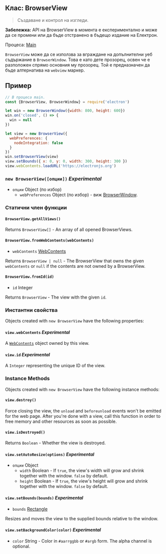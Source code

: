 ## Клас: BrowserView

> Създаване и контрол на изгледи.

**Забележка:** API на BrowserView в момента е експериментално и може да се промени или да бъде отстранено в бъдещо издание на Електрон.

Процеса: [Main](../glossary.md#main-process)

`BrowserView` може да се използва за вграждане на допълнителни уеб съдържание в `BrowserWindow`. Това е като дете прозорец, освен че е разположен спрямо основния му прозорец. Той е предназначен да бъде алтернатива на `webview` маркер.

## Пример

```javascript
// В процеса main.
const {BrowserView, BrowserWindow} = require('electron')

let win = new BrowserWindow({width: 800, height: 600})
win.on('closed', () => {
  win = null
})

let view = new BrowserView({
  webPreferences: {
    nodeIntegration: false
  }
})
win.setBrowserView(view)
view.setBounds({ x: 0, y: 0, width: 300, height: 300 })
view.webContents.loadURL('https://electronjs.org')
```

### `new BrowserView([опции])` *Experimental*

* `опции` Object (по избор) 
  * `webPreferences` Object (по избор) - виж [BrowserWindow](browser-window.md).

### Статични член функции

#### `BrowserView.getAllViews()`

Returns `BrowserView[]` - An array of all opened BrowserViews.

#### `BrowserView.fromWebContents(webContents)`

* `webContents` [WebContents](web-contents.md)

Returns `BrowserView | null` - The BrowserView that owns the given `webContents` or `null` if the contents are not owned by a BrowserView.

#### `BrowserView.fromId(id)`

* `id` Integer

Returns `BrowserView` - The view with the given `id`.

### Инстантни свойства

Objects created with `new BrowserView` have the following properties:

#### `view.webContents` *Experimental*

A [`WebContents`](web-contents.md) object owned by this view.

#### `view.id` *Experimental*

A `Integer` representing the unique ID of the view.

### Instance Methods

Objects created with `new BrowserView` have the following instance methods:

#### `view.destroy()`

Force closing the view, the `unload` and `beforeunload` events won't be emitted for the web page. After you're done with a view, call this function in order to free memory and other resources as soon as possible.

#### `view.isDestroyed()`

Returns `Boolean` - Whether the view is destroyed.

#### `view.setAutoResize(options)` *Experimental*

* `опции` Object 
  * `width` Boolean - If `true`, the view's width will grow and shrink together with the window. `false` by default.
  * `height` Boolean - If `true`, the view's height will grow and shrink together with the window. `false` by default.

#### `view.setBounds(bounds)` *Experimental*

* `bounds` [Rectangle](structures/rectangle.md)

Resizes and moves the view to the supplied bounds relative to the window.

#### `view.setBackgroundColor(color)` *Experimental*

* `color` String - Color in `#aarrggbb` or `#argb` form. The alpha channel is optional.